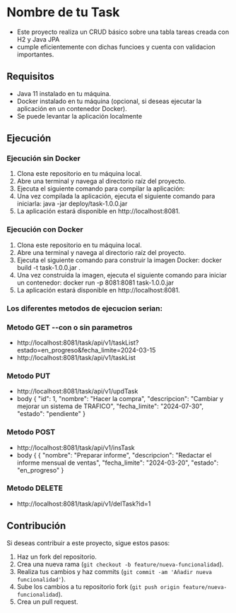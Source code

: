 # Nombre de tu Task

- Este proyecto realiza un CRUD básico sobre una tabla tareas creada con H2 y Java JPA
- cumple eficientemente con dichas funcioes y cuenta con validacion importantes. 

## Requisitos

- Java 11 instalado en tu máquina.
- Docker instalado en tu máquina (opcional, si deseas ejecutar la aplicación en un contenedor Docker).
- Se puede levantar la aplicación localmente

## Ejecución

### Ejecución sin Docker

1. Clona este repositorio en tu máquina local.
2. Abre una terminal y navega al directorio raíz del proyecto.
3. Ejecuta el siguiente comando para compilar la aplicación:
4. Una vez compilada la aplicación, ejecuta el siguiente comando para iniciarla:
   java -jar deploy/task-1.0.0.jar
5. La aplicación estará disponible en http://localhost:8081.

### Ejecución con Docker

1. Clona este repositorio en tu máquina local.
2. Abre una terminal y navega al directorio raíz del proyecto.
3. Ejecuta el siguiente comando para construir la imagen Docker:
   docker build -t task-1.0.0.jar .
4. Una vez construida la imagen, ejecuta el siguiente comando para iniciar un contenedor:
   docker run -p 8081:8081 task-1.0.0.jar
5. La aplicación estará disponible en http://localhost:8081.

### Los diferentes metodos de ejecucion serian:
### Metodo GET --con o sin parametros
- http://localhost:8081/task/api/v1/taskList?estado=en_progreso&fecha_limite=2024-03-15
- http://localhost:8081/task/api/v1/taskList

### Metodo PUT
- http://localhost:8081/task/api/v1/updTask
- body
  {
  "id": 1,
  "nombre": "Hacer la compra",
  "descripcion": "Cambiar y mejorar un sistema de TRAFICO",
  "fecha_limite": "2024-07-30",
  "estado": "pendiente"
  }
### Metodo POST
- http://localhost:8081/task/api/v1/insTask
- body
  {
  {
  "nombre": "Preparar informe",
  "descripcion": "Redactar el informe mensual de ventas",
  "fecha_limite": "2024-03-20",
  "estado": "en_progreso"
  }

### Metodo DELETE
- http://localhost:8081/task/api/v1/delTask?id=1

  
## Contribución

Si deseas contribuir a este proyecto, sigue estos pasos:

1. Haz un fork del repositorio.
2. Crea una nueva rama (`git checkout -b feature/nueva-funcionalidad`).
3. Realiza tus cambios y haz commits (`git commit -am 'Añadir nueva funcionalidad'`).
4. Sube los cambios a tu repositorio fork (`git push origin feature/nueva-funcionalidad`).
5. Crea un pull request.


